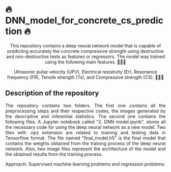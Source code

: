 # 🔥 DNN_model_for_concrete_cs_prediction 🔥

<p align="center"> This repository contains a deep neural network model that is capable of predicting accurately the concrete compressive strength using destructive and non-destructive tests as features or regressors. The model was trained using the following main features. 👨🏻‍💻 </p>

<p align="center"> Ultrasonic pulse velocity (UPV), Electrical resistivity (Er), Resonance frequency (FR), Tensile strength (Ts), and Compressive strength (CS). 👨🏻‍💻 </p>

## Description of the repository

<p align="justify"> The repository contains two folders. The first one contains all the preprocessing steps and their respective codes, the images generated by the descriptive and inferential statistics. The second one contains the following files.
A Jupyter notebook called "2. DNN model.ipynb", stores all the necessary code for using the deep neural network as a new model.
Two files with .npz extension are related to training and testing data in Tensorflow format.
The file named "final_model.h5" is the final model that contains the weights obtained from the training process of the deep neural network.
Also, two image files represent the architecture of the model and the obtained results from the training process. </p>

Approach: Supervised machine learning problems and regression problems.

